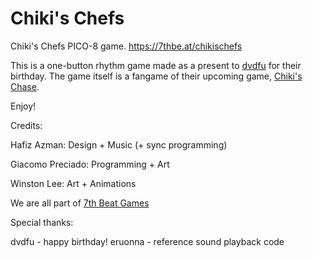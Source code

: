 # Chiki's Chefs
Chiki's Chefs PICO-8 game. https://7thbe.at/chikischefs

This is a one-button rhythm game made as a present to [dvdfu](https://dvdfu.itch.io) for their birthday. The game itself is a fangame of their upcoming game, [Chiki's Chase](https://dvdfu.itch.io/chiki2).

Enjoy!

Credits:

Hafiz Azman: Design + Music (+ sync programming)

Giacomo Preciado: Programming + Art

Winston Lee: Art + Animations

We are all part of [7th Beat Games](https://7thbe.at/)

Special thanks:

dvdfu - happy birthday!
eruonna - reference sound playback code

